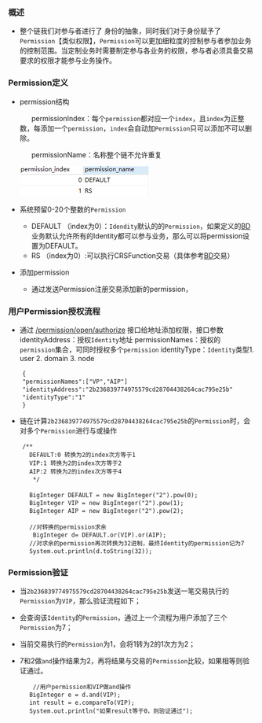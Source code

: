 ### 概述

+ 整个链我们对参与者进行了 身份的抽象，同时我们对于身份赋予了`Permission`【类似权限】，`Permission`可以更加细粒度的控制参与者参加业务的控制范围。当定制业务时需要制定参与各业务的权限，参与者必须具备交易要求的权限才能参与业务操作。

###  Permission定义

+ permission结构

  ​	 &nbsp;&nbsp;&nbsp;&nbsp;  permissionIndex：每个`permission`都对应一个`index`，且`index`为正整数，每添加一个`permission`，`index`会自动加`Permission`只可以添加不可以删除。

  ​	&nbsp;&nbsp;&nbsp;&nbsp;  permissionName：名称整个链不允许重复

  ![image-20191113173215168](../images/design/permission/permission-data.png)


+ 系统预留0-20个整数的`Permission`
  + DEFAULT （index为0）：`Idendity`默认的的`Permission`，如果定义的<u>BD</u>业务默认允许所有的Identity都可以参与业务，那么可以将permission设置为DEFAULT。
  + RS （index为0）:可以执行CRSFunction交易（具体参考<u>[BD]</u>交易）

+ 添加permission
  + 通过发送Permission注册交易添加新的permission，

### 用户Permission授权流程

+ 通过 <u>/permission/open/authorize</u> 接口给地址添加权限，接口参数
identityAddress：授权`Identity`地址
permissionNames：授权的`permission`集合，可同时授权多个`permission`
identityType：`Identity`类型1. user 2. domain 3. node

~~~
    {
    "permissionNames":["VP","AIP"]
    "identityAddress":"2b236839774975579cd28704438264cac795e25b"
    "identityType":"1"
    }
~~~

+ 链在计算`2b236839774975579cd28704438264cac795e25b`的`Permission`时，会对多个`Permission`进行与或操作

~~~
	/**
      DEFAULT:0 转换为2的index次方等于1
      VIP:1 转换为2的index次方等于2
      AIP:2 转换为2的index次方等于4
       */

      BigInteger DEFAULT = new BigInteger("2").pow(0);
      BigInteger VIP = new BigInteger("2").pow(1);
      BigInteger AIP = new BigInteger("2").pow(2);

      //对转换的permission求余
       BigInteger d= DEFAULT.or(VIP).or(AIP);
      //对求余的permission再次转换为32进制，最终Identity的permission记为7
      System.out.println(d.toString(32));
~~~

  


### Permission验证

+ 当`2b236839774975579cd28704438264cac795e25b`发送一笔交易执行的`Permission`为`VIP`，那么验证流程如下；

+ 会查询该`Identity`的`Permission`，通过上一个流程为用户添加了三个`Permission`为7；

+ 当前交易执行的`Permission`为1，会将1转为2的1次方为2；

+ 7和2做`and`操作结果为2，再将结果与交易的`Permission`比较，如果相等则验证通过。

~~~
       //用户permission和VIP做and操作
      BigInteger e = d.and(VIP);
      int result = e.compareTo(VIP);
      System.out.println("如果result等于0，则验证通过");
~~~

[BD]:  bd.md "BD定义"